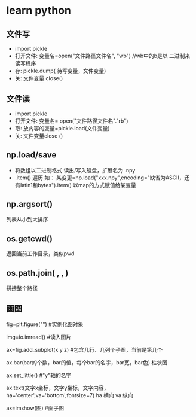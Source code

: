 # learn python

## 文件写

- import pickle
- 打开文件: 变量名=open("文件路径文件名", "wb") //wb中的b是以 二进制来读写程序
- 存: pickle.dump( 待写变量，文件变量)
- 关: 文件变量.close()

## 文件读
- import pickle
- 打开文件: 变量名= open("文件路径文件名"."rb")
- 取: 放内容的变量=pickle.load(文件变量)
- 关: 文件变量close ()


## np.load/save

- 将数组以二进制格式 读出/写入磁盘，扩展名为 .npy
- .item() 遍历 如： 某变更=np.load("xxx.npy",encoding="缺省为ASCII，还有latin1和bytes").item() 以map的方式赋值给某变量

## np.argsort()

 列表从小到大排序
 
 ## os.getcwd()
 
 返回当前工作目录，类似pwd
 
 ## os.path.join(  ,   ,  )

 拼接整个路径

## 画图

fig=plt.figure("") #实例化图对象

img=io.imread() #读入图片

ax=fig.add_subplot(x y z)  #包含几行、几列个子图，当前是第几个

ax.bar(bar的个数，bar的值，每个bar的名字，bar宽，bar色)  柱状图

ax.set_little()  #"y"轴的名字

ax.text(文字x坐标，文字y坐标，文字内容，ha='center',va='bottom',fontsize=7) ha 横向 va 纵向

ax=imshow(图) #画子图
